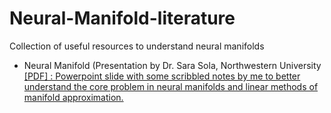 # Neural-Manifold-literature
Collection of useful resources to understand neural manifolds
<ul>
  <li>Neural Manifold (Presentation by Dr. Sara Sola, Northwestern University <a href = "https://drive.google.com/open?id=1Dedc0Y07P85idunh7jcnYOamifYqHBac">[PDF] : Powerpoint slide with some scribbled notes by me to better understand the core problem in neural manifolds and linear methods of manifold approximation.</li>
</ul>
